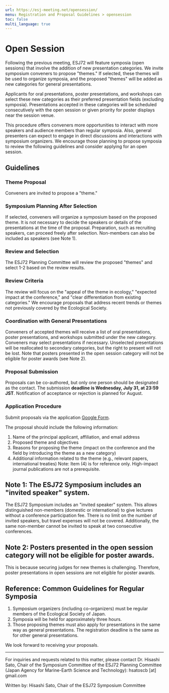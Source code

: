 ```yaml
---
url: https://esj-meeting.net/opensession/
menu: Registration and Proposal Guidelines > opensession
toc: false
multi_language: true
---
```


# Open Session

Following the previous meeting, ESJ72 will feature symposia (open sessions) that involve the addition of new presentation categories. We invite symposium conveners to propose "themes." If selected, these themes will be used to organize symposia, and the proposed "themes" will be added as new categories for general presentations.

Applicants for oral presentations, poster presentations, and workshops can select these new categories as their preferred presentation fields (excluding symposia). Presentations accepted in these categories will be scheduled consecutively with the open session or given priority for poster displays near the session venue.

This procedure offers conveners more opportunities to interact with more speakers and audience members than regular symposia. Also, general presenters can expect to engage in direct discussions and interactions with symposium organizers. We encourage those planning to propose symposia to review the following guidelines and consider applying for an open session.

## Guidelines

### Theme Proposal

Conveners are invited to propose a "theme."

### Symposium Planning After Selection

If selected, conveners will organize a symposium based on the proposed theme. It is not necessary to decide the speakers or details of the presentations at the time of the proposal. Preparation, such as recruiting speakers, can proceed freely after selection. Non-members can also be included as speakers (see Note 1).

### Review and Selection

The ESJ72 Planning Committee will review the proposed "themes" and select 1-2 based on the review results.

### Review Criteria

The review will focus on the "appeal of the theme in ecology," "expected impact at the conference," and "clear differentiation from existing categories." We encourage proposals that address recent trends or themes not previously covered by the Ecological Society.

### Coordination with General Presentations

Conveners of accepted themes will receive a list of oral presentations, poster presentations, and workshops submitted under the new category. Conveners may select presentations if necessary. Unselected presentations will be reallocated to secondary categories, but the right to present will not be lost. Note that posters presented in the open session category will not be eligible for poster awards (see Note 2).

### Proposal Submission

Proposals can be co-authored, but only one person should be designated as the contact. The submission **deadline is Wednesday, July 31, at 23:59 JST**. Notification of acceptance or rejection is planned for August.

### Application Procedure

Submit proposals via the application [Google Form](https://docs.google.com/forms/d/1KTnvqUxEsx0KnR-tZuh4YqZDJiLGTXtQVD1hn8vQyys).

The proposal should include the following information:
1. Name of the principal applicant, affiliation, and email address
2. Proposed theme and objectives
3. Reasons for proposing the theme (impact on the conference and the field by introducing the theme as a new category)
4. Additional information related to the theme (e.g., relevant papers, international treaties)
Note: Item (4) is for reference only. High-impact journal publications are not a prerequisite.

## Note 1: The ESJ72 Symposium includes an "invited speaker" system.

The ESJ72 Symposium includes an "invited speaker" system. This allows distinguished non-members (domestic or international) to give lectures without a conference participation fee. There is no limit on the number of invited speakers, but travel expenses will not be covered. Additionally, the same non-member cannot be invited to speak at two consecutive conferences.

## Note 2: Posters presented in the open session category will not be eligible for poster awards.

This is because securing judges for new themes is challenging. Therefore, poster presentations in open sessions are not eligible for poster awards.

## Reference: Common Guidelines for Regular Symposia

1. Symposium organizers (including co-organizers) must be regular members of the Ecological Society of Japan.
2. Symposia will be held for approximately three hours.
3. Those proposing themes must also apply for presentations in the same way as general presentations. The registration deadline is the same as for other general presentations.

We look forward to receiving your proposals.

***
For inquiries and requests related to this matter, please contact Dr. Hisashi Sato, Chair of the Symposium Committee of the ESJ72 Planning Committee (Japan Agency for Marine-Earth Science and Technology): hsatoscb [at] gmail.com

Written by: Hisashi Sato, Chair of the ESJ72 Symposium Committee